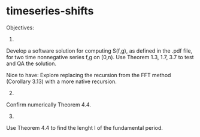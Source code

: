 # timeseries-shifts

Objectives:

1.
Develop a software solution for computing S(f,g), as defined in the .pdf file, for two time nonnegative series f,g on [0,n).
Use Theorem 1.3, 1.7, 3.7 to test and QA the solution.

Nice to have:
Explore replacing the recursion from the FFT method (Corollary 3.13) with a more native recursion.

2.
Confirm numerically  Theorem 4.4.

3.
Use Theorem 4.4 to find the lenght l of the fundamental period.




